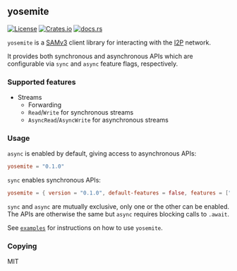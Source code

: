 ## yosemite

[![License](https://img.shields.io/badge/License-MIT-blue.svg)](LICENSE) [![Crates.io](https://img.shields.io/crates/v/yosemite.svg)](https://crates.io/crates/yosemite) [![docs.rs](https://img.shields.io/docsrs/yosemite.svg)](https://docs.rs/yosemite/latest/yosemite/)

`yosemite` is a [SAMv3](https://geti2p.net/en/docs/api/samv3) client library for interacting with the [I2P](https://geti2p.net/) network.

It provides both synchronous and asynchronous APIs which are configurable via `sync` and `async` feature flags, respectively.

### Supported features

* Streams
  * Forwarding
  * `Read`/`Write` for synchronous streams
  * `AsyncRead`/`AsyncWrite` for asynchronous streams

### Usage

`async` is enabled by default, giving access to asynchronous APIs:

```toml
yosemite = "0.1.0"
```

`sync` enables synchronous APIs:

```toml
yosemite = { version = "0.1.0", default-features = false, features = ["sync"] }
```

`sync` and `async` are mutually exclusive, only one or the other can be enabled. The APIs are otherwise the same but `async` requires blocking calls to `.await`.

See [`examples`](https://github.com/altonen/yosemite/tree/master/examples) for instructions on how to use `yosemite`.

### Copying

MIT
